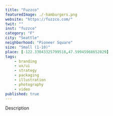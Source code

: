 ```yaml
---
title: "Fuzzco"
featuredImage: ./-hamburgers.png
website: "https://fuzzco.com/"
twit: ""
inst: "fuzzco"
category: "F"
city: "Seattle"
neighborhood: "Pioneer Square"
size: "Small (1-10)"
place: [-122.33043325799518,47.59945968652829]
tags:
    - branding
    - ux/ui
    - strategy
    - packaging
    - illustration
    - photography
    - video
published: true
---
```


Description
